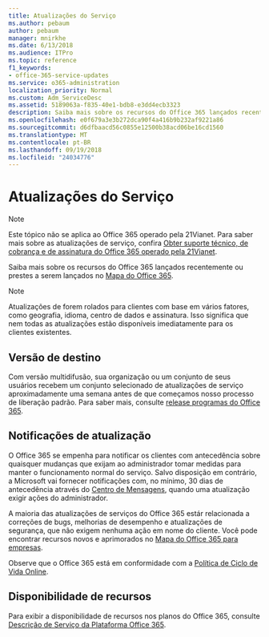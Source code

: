 ```yaml
---
title: Atualizações do Serviço
ms.author: pebaum
author: pebaum
manager: mnirkhe
ms.date: 6/13/2018
ms.audience: ITPro
ms.topic: reference
f1_keywords:
- office-365-service-updates
ms.service: o365-administration
localization_priority: Normal
ms.custom: Adm_ServiceDesc
ms.assetid: 5189063a-f835-40e1-bdb8-e3dd4ecb3323
description: Saiba mais sobre os recursos do Office 365 lançados recentemente ou prestes a serem lançados no Mapa do Office 365.
ms.openlocfilehash: e0f679a3e3b272dca90f4a416b9b232af9221a86
ms.sourcegitcommit: d6dfbaacd56c0855e12500b38acd06be16cd1560
ms.translationtype: MT
ms.contentlocale: pt-BR
ms.lasthandoff: 09/19/2018
ms.locfileid: "24034776"
---
```

# <a name="service-updates"></a>Atualizações do Serviço

> [!NOTE]
> Este tópico não se aplica ao Office 365 operado pela 21Vianet. Para saber mais sobre as atualizações de serviço, confira [Obter suporte técnico, de cobrança e de assinatura do Office 365 operado pela 21Vianet](http://go.microsoft.com/fwlink/?LinkID=733350&amp;clcid=0x409). 
  
Saiba mais sobre os recursos do Office 365 lançados recentemente ou prestes a serem lançados no [Mapa do Office 365](https://go.microsoft.com/fwlink/?LinkId=509914).
  
> [!NOTE]
> Atualizações de forem rolados para clientes com base em vários fatores, como geografia, idioma, centro de dados e assinatura. Isso significa que nem todas as atualizações estão disponíveis imediatamente para os clientes existentes. 
  
## <a name="targeted-release"></a>Versão de destino

Com versão multidifusão, sua organização ou um conjunto de seus usuários recebem um conjunto selecionado de atualizações de serviço aproximadamente uma semana antes de que começamos nosso processo de liberação padrão. Para saber mais, consulte [release programas do Office 365](https://go.microsoft.com/fwlink/p/?LinkId=509823). 
  
## <a name="update-notifications"></a>Notificações de atualização

O Office 365 se empenha para notificar os clientes com antecedência sobre quaisquer mudanças que exijam ao administrador tomar medidas para manter o funcionamento normal do serviço. Salvo disposição em contrário, a Microsoft vai fornecer notificações com, no mínimo, 30 dias de antecedência através do [Centro de Mensagens](http://technet.microsoft.com/library/38FB3333-BFCC-4340-A37B-DEDA509C209.aspx), quando uma atualização exigir ações do administrador. 
  
A maioria das atualizações de serviços do Office 365 estár relacionada a correções de bugs, melhorias de desempenho e atualizações de segurança, que não exigem nenhuma ação em nome do cliente. Você pode encontrar recursos novos e aprimorados no [Mapa do Office 365 para empresas](http://roadmap.office.com/).
  
Observe que o Office 365 está em conformidade com a [Política de Ciclo de Vida Online](https://support.microsoft.com/en-us/lifecycle#gp/osslpolicy).
  
## <a name="feature-availability"></a>Disponibilidade de recursos

Para exibir a disponibilidade de recursos nos planos do Office 365, consulte [Descrição de Serviço da Plataforma Office 365](https://technet.microsoft.com/en-us/library/office-365-platform-service-description.aspx).
  

